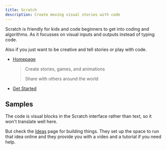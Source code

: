 ```yaml
---
title: Scratch
description: Create moving visual stories with code
---
```


Scratch is friendly for kids and code beginners to get into coding and algorithms. As it focusses on visual inputs and outputs instead of typing code.

Also if you just want to be creative and tell stories or play with code.

- [Homepage](https://scratch.mit.edu/)
    > Create stories, games, and animations
    >
    > Share with others around the world
- [Get Started](https://scratch.mit.edu/projects/editor/?tutorial=getStarted)


## Samples

The code is visual blocks in the Scratch interface rather than text, so it won't translate well here.

But check the [Ideas](https://scratch.mit.edu/ideas) page for building things. They set up the space to run that idea online and they provide you with a video and a tutorial if you need help.
